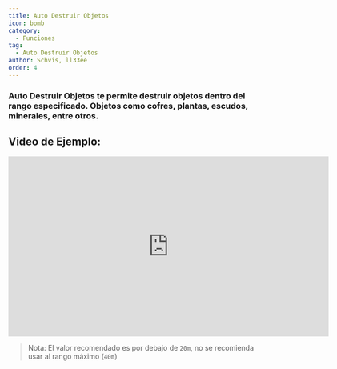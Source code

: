 ```yaml
---
title: Auto Destruir Objetos
icon: bomb
category:
  - Funciones
tag:
  - Auto Destruir Objetos
author: Schvis, ll33ee
order: 4
---
```


### Auto Destruir Objetos te permite destruir objetos dentro del rango especificado. Objetos como cofres, plantas, escudos, minerales, entre otros.

## Video de Ejemplo:

<div class="iframe-container"><iframe width="640" height="360" src="https://www.youtube.com/embed/3ML6s3SR8nE?list=PL5eI1Tb64p56g27qfYk7VuFTz4FK6YrKa" title="Korepi - Auto Destroy" frameborder="0" allow="accelerometer; autoplay; clipboard-write; encrypted-media; gyroscope; picture-in-picture; web-share" allowfullscreen></iframe></div>

>Nota: El valor recomendado es por debajo de `20m`, no se recomienda usar al rango máximo (`40m`)

